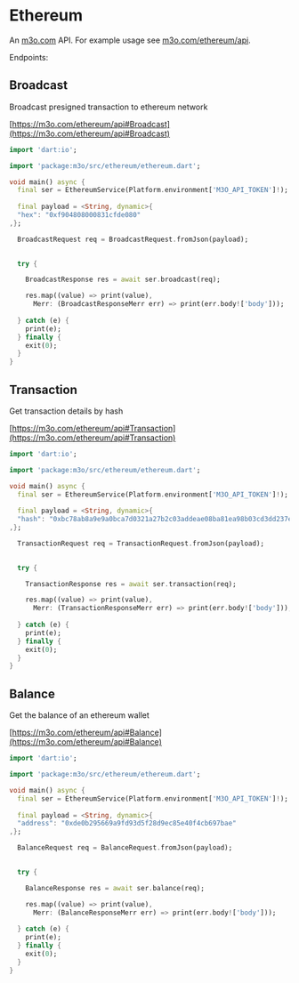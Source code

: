 # Ethereum

An [m3o.com](https://m3o.com) API. For example usage see [m3o.com/ethereum/api](https://m3o.com/ethereum/api).

Endpoints:

## Broadcast

Broadcast presigned transaction to ethereum network


[https://m3o.com/ethereum/api#Broadcast](https://m3o.com/ethereum/api#Broadcast)

```dart
import 'dart:io';

import 'package:m3o/src/ethereum/ethereum.dart';

void main() async {
  final ser = EthereumService(Platform.environment['M3O_API_TOKEN']!);
 
  final payload = <String, dynamic>{
  "hex": "0xf904808000831cfde080"
,};

  BroadcastRequest req = BroadcastRequest.fromJson(payload);

  
  try {

	BroadcastResponse res = await ser.broadcast(req);

    res.map((value) => print(value),
	  Merr: (BroadcastResponseMerr err) => print(err.body!['body']));	
  
  } catch (e) {
    print(e);
  } finally {
    exit(0);
  }
}
```
## Transaction

Get transaction details by hash


[https://m3o.com/ethereum/api#Transaction](https://m3o.com/ethereum/api#Transaction)

```dart
import 'dart:io';

import 'package:m3o/src/ethereum/ethereum.dart';

void main() async {
  final ser = EthereumService(Platform.environment['M3O_API_TOKEN']!);
 
  final payload = <String, dynamic>{
  "hash": "0xbc78ab8a9e9a0bca7d0321a27b2c03addeae08ba81ea98b03cd3dd237eabed44"
,};

  TransactionRequest req = TransactionRequest.fromJson(payload);

  
  try {

	TransactionResponse res = await ser.transaction(req);

    res.map((value) => print(value),
	  Merr: (TransactionResponseMerr err) => print(err.body!['body']));	
  
  } catch (e) {
    print(e);
  } finally {
    exit(0);
  }
}
```
## Balance

Get the balance of an ethereum wallet


[https://m3o.com/ethereum/api#Balance](https://m3o.com/ethereum/api#Balance)

```dart
import 'dart:io';

import 'package:m3o/src/ethereum/ethereum.dart';

void main() async {
  final ser = EthereumService(Platform.environment['M3O_API_TOKEN']!);
 
  final payload = <String, dynamic>{
  "address": "0xde0b295669a9fd93d5f28d9ec85e40f4cb697bae"
,};

  BalanceRequest req = BalanceRequest.fromJson(payload);

  
  try {

	BalanceResponse res = await ser.balance(req);

    res.map((value) => print(value),
	  Merr: (BalanceResponseMerr err) => print(err.body!['body']));	
  
  } catch (e) {
    print(e);
  } finally {
    exit(0);
  }
}
```
